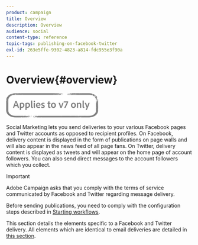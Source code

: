 ```yaml
---
product: campaign
title: Overview
description: Overview
audience: social
content-type: reference
topic-tags: publishing-on-facebook-twitter
exl-id: 263e5ffe-9302-4823-a814-fdc955e3f90a
---
```

# Overview{#overview}

![](../../assets/v7-only.svg)

Social Marketing lets you send deliveries to your various Facebook pages and Twitter accounts as opposed to recipient profiles. On Facebook, delivery content is displayed in the form of publications on page walls and will also appear in the news feed of all page fans. On Twitter, delivery content is displayed as tweets and will appear on the home page of account followers. You can also send direct messages to the account followers which you collect.

>[!IMPORTANT]
>
>Adobe Campaign asks that you comply with the terms of service communicated by Facebook and Twitter regarding message delivery.
>
>Before sending publications, you need to comply with the configuration steps described in [Starting workflows](../../social/using/starting-workflows.md).

This section details the elements specific to a Facebook and Twitter delivery. All elements which are identical to email deliveries are detailed in [this section](../../delivery/using/about-email-channel.md).
